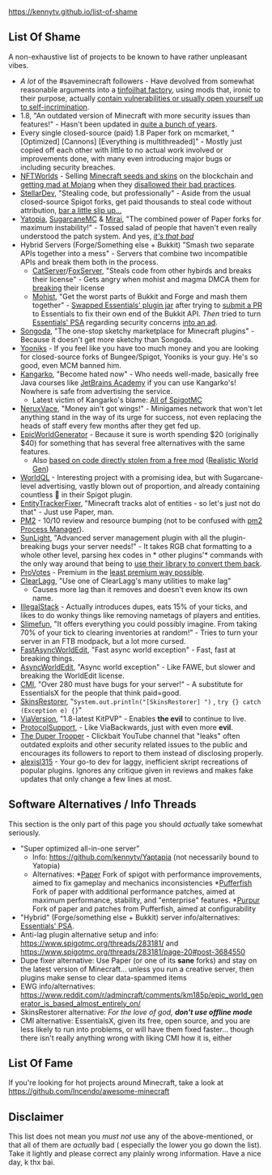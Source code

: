 https://kennytv.github.io/list-of-shame

## List Of Shame

A non-exhaustive list of projects to be known to have rather unpleasant vibes.

* *A lot* of the #saveminecraft followers - Have devolved from somewhat reasonable arguments into a [tinfoilhat factory](https://youtu.be/wXQoH4IQGMM), using mods that, ironic to their purpose, actually [contain vulnerabilities or usually open yourself up to self-incrimination](https://gist.github.com/kennytv/ed783dd244ca0321bbd882c347892874?permalink_comment_id=4257162#gistcomment-4257162).
* 1.8, "An outdated version of Minecraft with more security issues than features!" - Hasn't been updated
  in [quite a bunch of years](https://howoldisminecraft188.today/).
* Every single closed-source (paid) 1.8 Paper fork on mcmarket, "\[Optimized\] \[Cannons\] \[Everything is
  multithreaded\]" - Mostly just copied off each other with little to no actual work involved or improvements done, with
  many even introducing major bugs or including security breaches.
* [NFTWorlds](https://www.nftworlds.com) - Selling [Minecraft seeds and skins](https://opensea.io/collection/nft-worlds)
  on the blockchain
  and [getting mad at Mojang](https://routing.nftworlds.com/ipfs/QmXRLKdmEReiTWoESHFfUUrJoWkUX2obye3urL6x8zt5Bx) when
  they [disallowed their bad practices](https://www.minecraft.net/en-us/article/minecraft-and-nfts).
* [StellarDev](https://stellardev.org/), "Stealing code, but professionally" - Aside from the usual closed-source Spigot
  forks, get paid thousands to steal code without
  attribution, [bar a little slip up...](https://github.com/NFT-Worlds/Server/blob/4f7bc3329aadac0667b8bb8d6d384558566af6ff/patches/server/0046-Async-Entities.patch#L238)<!-- Even more ironic if you look at who this was made for -->
* [Yatopia](https://github.com/YatopiaMC/Yatopia), [SugarcaneMC](https://github.com/SugarcaneMC/Sugarcane)
  & [Mirai](https://github.com/etil2jz/Mirai), "The combined power of Paper forks for maximum instability!" - Tossed
  salad of people that haven't even really understood the patch system. And
  yes, *[it's that bad](https://github.com/kennytv/Yaptapia)*
* Hybrid Servers (Forge/Something else + Bukkit) "Smash two separate APIs together into a mess" - Servers that combine two incompatible APIs and break them both in the process.
  * [CatServer](https://github.com/Luohuayu/CatServer)/[FoxServer](https://github.com/Luohuayu/FoxServer), "Steals code from other hybirds and breaks their license" - Gets angry when mohist and magma DMCA them for [breaking](https://github.com/Luohuayu/FoxServer/issues/7#issuecomment-1100009357) their license
  * [Mohist](https://github.com/MohistMC/Mohist), "Get the worst parts of Bukkit and Forge and mash them together" - [Swapped Essentials' plugin jar](https://github.com/MohistMC/Mohist/blob/70a303f4d02e9480cc5472c1c26f7d9cb6560732/src/fmllauncher/java/com/mohistmc/AutoDeletePlugins.java#L20-L22)
  after trying to [submit a PR](https://github.com/EssentialsX/Essentials/pull/3580) to Essentials to fix their own
  end of the Bukkit API. *Then* tried to turn [Essentials' PSA](https://essentialsx.net/do-not-use-mohist.html)
  regarding security concerns [into an ad](https://github.com/EssentialsX/Website/pull/44).
* [Songoda](https://songoda.com/marketplace), "The one-stop sketchy marketplace for Minecraft plugins" - Because it
  doesn't get more sketchy than Songoda.
* [Yooniks](https://www.mc-market.org/members/126711/) - If you feel like you have too much money and you are looking
  for closed-source forks of Bungee/Spigot, Yooniks is your guy. He's so good, even MCM banned him.
* [Kangarko](https://github.com/kangarko), "Become hated now" - Who needs well-made, basically free Java courses
  like [JetBrains Academy](https://www.jetbrains.com/academy/) if you can use Kangarko's! Nowhere is safe from
  advertising the service.
    - Latest victim of Kangarko's blame: [All of SpigotMC](https://www.spigotmc.org/threads/478408/)
* [NeruxVace](https://neruxvace.net/), "Money ain't got wings!" - Minigames network that won't let anything stand in the
  way of its urge for success, not even replacing the heads of staff every few months after they get fed up.
* [EpicWorldGenerator](https://www.spigotmc.org/resources/epicworldgenerator.8067/) - Because it sure is worth spending
  $20 (originally $40) for something that has several free alternatives with the same features.
    - Also [based on code directly stolen from a free mod](https://www.reddit.com/r/admincraft/comments/km185p/epic_world_generator_is_based_almost_entirely_on/) ([Realistic World Gen](https://www.minecraftforum.net/forums/mapping-and-modding-java-edition/minecraft-mods/1281910-teds-world-gen-mods-realistic-world-gen-alpha-1-3))
* [WorldQL](https://www.worldql.com/posts/2021-08-worldql-scalable-minecraft/) - Interesting project with a promising
  idea, but with Sugarcane-level advertising, vastly blown out of proportion, and already containing countless 🚩 in
  their Spigot plugin.
* [EntityTrackerFixer](https://github.com/Esmorall/EntityTrackerFixer), "Minecraft tracks alot of entities - so let's
  just not do that" - Just use Paper, man.
* [PM2](https://www.spigotmc.org/members/pm2.597961/) - 10/10 review and resource bumping (not to be confused
  with [pm2 Process Manager](https://pm2.io/)).
* [SunLight](https://www.spigotmc.org/resources/sunlight.67733/), "Advanced server management plugin with all the
  plugin-breaking bugs your server needs!" - It takes RGB chat formatting to a whole other level, parsing hex codes in *
  other plugins'* commands with the only way around that being
  to [use their library to convert them back](https://www.spigotmc.org/threads/sunlight.374716/page-39#post-4124177).
* [ProVotes](https://www.spigotmc.org/resources/provotes.23672/) - Premium in
  the [least premium way possible](https://github.com/kennytv/list-of-shame/issues/77).
* [ClearLagg](https://www.spigotmc.org/resources/clearlagg.68271/), "Use one of ClearLagg's many utilities to make lag"
  - Causes more lag than it removes and doesn't even know its own name.
* [IllegalStack](https://www.spigotmc.org/resources/dupe-fixes-illegal-stack-remover.44411/) - Actually introduces
  dupes, eats 15% of your ticks, and likes to do wonky things like removing nametags of players and entities.
* [Slimefun](https://github.com/Slimefun/Slimefun4), "It offers everything you could possibly imagine. From taking 70%
  of your tick to clearing inventories at random!" - Tries to turn your server in an FTB modpack, but a lot more cursed.
* [FastAsyncWorldEdit](https://www.spigotmc.org/resources/fast-async-worldedit.13932), "Fast async world exception" -
  Fast, fast at breaking things.
* [AsyncWorldEdit](https://www.spigotmc.org/resources/asyncworldedit-premium.9661/), "Async world exception" - Like
  FAWE, but slower and breaking the WorldEdit license.
* [CMI](https://www.spigotmc.org/resources/cmi.3742/), "Over 280 must have bugs for your server!" - A substitute for
  EssentialsX for the people that think paid=good.
* [SkinsRestorer](https://github.com/SkinsRestorer/SkinsRestorerX), "`System.out.println("[SkinsRestorer] ")`
  , `try {} catch (Exception e) {}`"
* [ViaVersion](https://github.com/ViaVersion/ViaVersion), "1.8-latest KitPVP" - Enables **the evil** to continue to
  live.
* [ProtocolSupport](https://www.spigotmc.org/resources/protocolsupport.7201/), - Like ViaBackwards, just with even
  more **evil**.
* [The Duper Trooper](https://www.youtube.com/channel/UC_Nuc3040H1WjeO9aoY4NPg) - Clickbait YouTube channel that "leaks"
  often outdated exploits and other security related issues to the public and encourages its followers to report to them
  instead of disclosing properly.
* [alexisl315](https://www.spigotmc.org/members/190298/) - Your go-to dev for laggy, inefficient skript recreations of popular plugins. Ignores any critique given in reviews and makes fake updates that only change a few lines at most.

## Software Alternatives / Info Threads

This section is the only part of this page you should *actually* take somewhat seriously.

* "Super optimized all-in-one server"
    * Info: <https://github.com/kennytv/Yaptapia> (not necessarily bound to Yatopia)
    * Alternatives:
      *[Paper](https://github.com/PaperMC/Paper) Fork of spigot with performance improvements, aimed to fix gameplay and mechanics inconsistencies
      *[Pufferfish](https://github.com/pufferfish-gg/Pufferfish) Fork of paper with additional performance patches, aimed at maximum performance, stability, and "enterprise" features.
      *[Purpur](https://github.com/PurpurMC/Purpur) Fork of paper and patches from Pufferfish, aimed at configurability
* "Hybrid" (Forge/something else + Bukkit) server info/alternatives: [Essentials' PSA](https://essentialsx.net/do-not-use-mohist.html).
* Anti-lag plugin alternative setup and info: <https://www.spigotmc.org/threads/283181/>
  and <https://www.spigotmc.org/threads/283181/page-20#post-3684550>
* Dupe fixer alternative: Use Paper (or one of its **sane** forks) and stay on the latest version of Minecraft... unless
  you run a creative server, then plugins make sense to clear data-spammed items
* EWG
  info/alternatives: <https://www.reddit.com/r/admincraft/comments/km185p/epic_world_generator_is_based_almost_entirely_on/>
* SkinsRestorer alternative: *For the love of god, **don't use offline mode***
* CMI alternative: EssentialsX, given its free, open source, and you are less likely to run into problems, or will have
  them fixed faster... though there isn't really anything wrong with liking CMI how it is, either

## List Of Fame

If you're looking for hot projects around Minecraft, take a look at https://github.com/Incendo/awesome-minecraft

## Disclaimer

This list does not mean you *must not* use any of the above-mentioned, or that all of them are *actually* bad (
especially the lower you go down the list).
Take it lightly and please correct any plainly wrong information.
Have a nice day, k thx bai.
